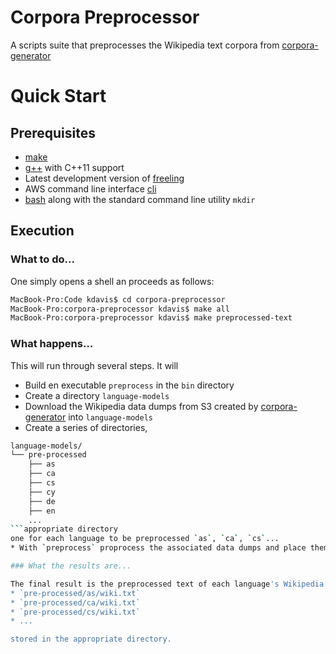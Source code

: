 # Corpora Preprocessor
A scripts suite that preprocesses the Wikipedia text corpora from [corpora-generator](https://github.com/kdavis-mozilla/corpora-generator)

# Quick Start

## Prerequisites

- [make](https://www.gnu.org/software/make/)
- [g++](https://gcc.gnu.org/) with C++11 support
- Latest development version of [freeling](http://nlp.lsi.upc.edu/freeling/)
- AWS command line interface [cli](https://aws.amazon.com/cli/)
- [bash](http://www.gnu.org/software/bash/) along with the standard command line utility `mkdir`

## Execution

### What to do...

One simply opens a shell an proceeds as follows:
```bash
MacBook-Pro:Code kdavis$ cd corpora-preprocessor
MacBook-Pro:corpora-preprocessor kdavis$ make all
MacBook-Pro:corpora-preprocessor kdavis$ make preprocessed-text
```

### What happens...

This will run through several steps. It will

* Build en executable `preprocess` in the `bin` directory
* Create a directory `language-models`
* Download the Wikipedia data dumps from S3 created by [corpora-generator](https://github.com/kdavis-mozilla/corpora-generator) into `language-models`
* Create a series of directories,
```bash
language-models/
└── pre-processed
    ├── as
    ├── ca
    ├── cs
    ├── cy
    ├── de
    ├── en
    ...
```appropriate directory
one for each language to be preprocessed `as`, `ca`, `cs`...
* With `preprocess` proprocess the associated data dumps and place them into the appropriate directory.

### What the results are...

The final result is the preprocessed text of each language's Wikipedia dump 
* `pre-processed/as/wiki.txt`
* `pre-processed/ca/wiki.txt`
* `pre-processed/cs/wiki.txt`
* ...

stored in the appropriate directory.
